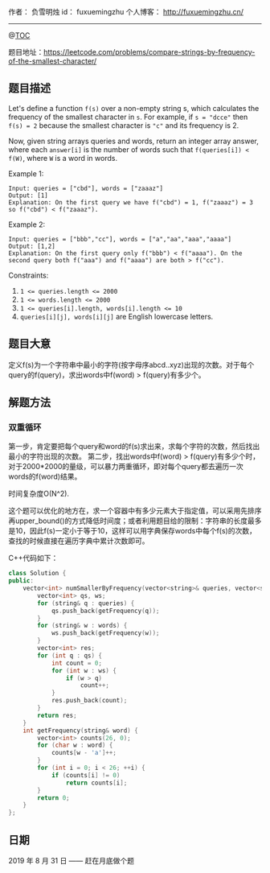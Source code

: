 
作者： 负雪明烛
id：	fuxuemingzhu
个人博客：	http://fuxuemingzhu.cn/

---
@[TOC](目录)


题目地址：https://leetcode.com/problems/compare-strings-by-frequency-of-the-smallest-character/

## 题目描述

Let's define a function `f(s)` over a non-empty string s, which calculates the frequency of the smallest character in `s`. For example, if `s = "dcce"` then `f(s) = 2` because the smallest character is `"c"` and its frequency is 2.

Now, given string arrays queries and words, return an integer array answer, where each `answer[i]` is the number of words such that `f(queries[i]) < f(W)`, where `W` is a word in words.


Example 1:

    Input: queries = ["cbd"], words = ["zaaaz"]
    Output: [1]
    Explanation: On the first query we have f("cbd") = 1, f("zaaaz") = 3 so f("cbd") < f("zaaaz").

Example 2:

    Input: queries = ["bbb","cc"], words = ["a","aa","aaa","aaaa"]
    Output: [1,2]
    Explanation: On the first query only f("bbb") < f("aaaa"). On the second query both f("aaa") and f("aaaa") are both > f("cc").

Constraints:

1. `1 <= queries.length <= 2000`
1. `1 <= words.length <= 2000`
1. `1 <= queries[i].length, words[i].length <= 10`
1. `queries[i][j], words[i][j]` are English lowercase letters.

 
## 题目大意

定义f(s)为一个字符串中最小的字符(按字母序abcd..xyz)出现的次数。对于每个query的f(query)，求出words中f(word) > f(query)有多少个。

## 解题方法

### 双重循环

第一步，肯定要把每个query和word的f(s)求出来，求每个字符的次数，然后找出最小的字符出现的次数。
第二步，找出words中f(word) > f(query)有多少个时，对于2000*2000的量级，可以暴力两重循环，即对每个query都去遍历一次words的f(word)结果。

时间复杂度O(N^2).

这个题可以优化的地方在，求一个容器中有多少元素大于指定值，可以采用先排序再upper_bound()的方式降低时间度；或者利用题目给的限制：字符串的长度最多是10，因此f(s)一定小于等于10，这样可以用字典保存words中每个f(s)的次数，查找的时候直接在遍历字典中累计次数即可。

C++代码如下：

```cpp
class Solution {
public:
    vector<int> numSmallerByFrequency(vector<string>& queries, vector<string>& words) {
        vector<int> qs, ws;
        for (string& q : queries) {
            qs.push_back(getFrequency(q));
        }
        for (string& w : words) {
            ws.push_back(getFrequency(w));
        }
        vector<int> res;
        for (int q : qs) {
            int count = 0;
            for (int w : ws) {
                if (w > q)
                    count++;
            }
            res.push_back(count);
        }
        return res;
    }
    int getFrequency(string& word) {
        vector<int> counts(26, 0);
        for (char w : word) {
            counts[w - 'a']++;
        }
        for (int i = 0; i < 26; ++i) {
            if (counts[i] != 0)
                return counts[i];
        }
        return 0;
    }
};
```

## 日期

2019 年 8 月 31 日 —— 赶在月底做个题
